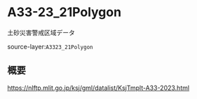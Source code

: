 # A33-23_21Polygon

土砂災害警戒区域データ

source-layer:`A3323_21Polygon`

## 概要

https://nlftp.mlit.go.jp/ksj/gml/datalist/KsjTmplt-A33-2023.html
